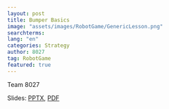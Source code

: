 ```yaml
---
layout: post
title: Bumper Basics
image: "assets/images/RobotGame/GenericLesson.png"
searchterms:
lang: "en"
categories: Strategy
author: 8027
tag: RobotGame
featured: true
---
```

Team 8027<br>

Slides:
 <a href="/translations/en-us/Robot/BumperBasics.pptx">PPTX</a>,
 <a href="/translations/en-us/Robot/BumperBasics.pdf">PDF</a>
